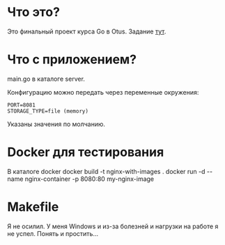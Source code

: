 # Что это?
Это финальный проект курса Go в Otus. Задание [тут](https://github.com/OtusGolang/final_project/blob/master/03-image-previewer.md).

# Что с приложением?

main.go в каталоге server.

Конфигурацию можно передать через переменные окружения:
```
PORT=8081
STORAGE_TYPE=file (memory)
```
Указаны значения по молчанию.

# Docker для тестирования
В каталоге docker
docker build -t nginx-with-images .
docker run -d --name nginx-container -p 8080:80 my-nginx-image

# Makefile

Я не осилил. У меня Windows и из-за болезней и нагрузки на работе я не успел. Понять и простить...
